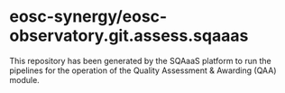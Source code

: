 # eosc-synergy/eosc-observatory.git.assess.sqaaas
This repository has been generated by the SQAaaS platform to run the pipelines
for the operation of the
Quality Assessment & Awarding (QAA)
module.